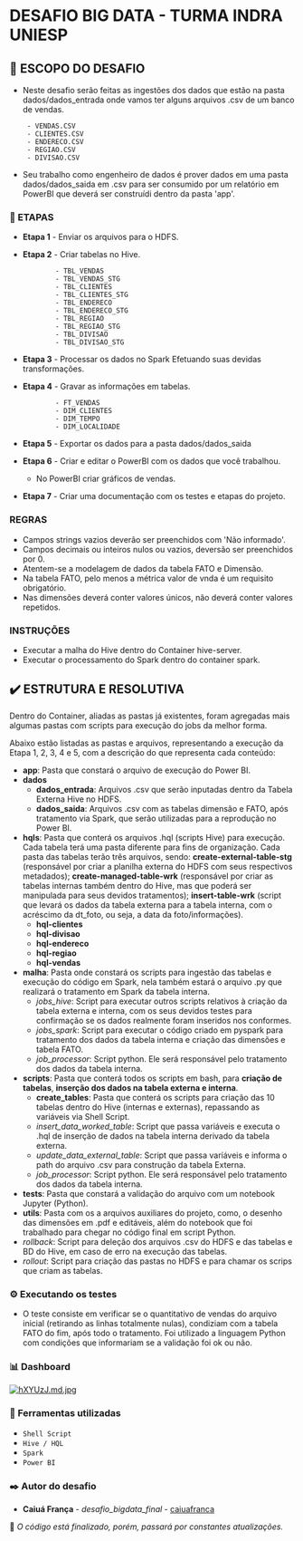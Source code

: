 # DESAFIO BIG DATA - TURMA INDRA UNIESP


## 📌 ESCOPO DO DESAFIO
* Neste desafio serão feitas as ingestões dos dados que estão na pasta dados/dados_entrada onde vamos ter alguns arquivos .csv de um banco de vendas.

       - VENDAS.CSV
       - CLIENTES.CSV
       - ENDERECO.CSV
       - REGIAO.CSV
       - DIVISAO.CSV

* Seu trabalho como engenheiro de dados é prover dados em uma pasta dados/dados_saida em .csv para ser consumido por um relatório em PowerBI que deverá ser construídi dentro da pasta 'app'.

### 📑 ETAPAS

* **Etapa 1** - Enviar os arquivos para o HDFS.
* **Etapa 2** - Criar tabelas no Hive.

              - TBL_VENDAS
              - TBL_VENDAS_STG
              - TBL_CLIENTES
              - TBL_CLIENTES_STG
              - TBL_ENDERECO
              - TBL_ENDERECO_STG
              - TBL_REGIAO
              - TBL_REGIAO_STG
              - TBL_DIVISAO
              - TBL_DIVISAO_STG
* **Etapa 3** - Processar os dados no Spark Efetuando suas devidas transformações.
* **Etapa 4** - Gravar as informações em tabelas.

              - FT_VENDAS
              - DIM_CLIENTES
              - DIM_TEMPO
              - DIM_LOCALIDADE
* **Etapa 5** - Exportar os dados para a pasta dados/dados_saida
* **Etapa 6** - Criar e editar o PowerBI com os dados que você trabalhou.
  * No PowerBI criar gráficos de vendas.
* **Etapa 7** - Criar uma documentação com os testes e etapas do projeto.

### REGRAS

* Campos strings vazios deverão ser preenchidos com 'Não informado'.
* Campos decimais ou inteiros nulos ou vazios, deversão ser preenchidos por 0.
* Atentem-se a modelagem de dados da tabela FATO e Dimensão.
* Na tabela FATO, pelo menos a métrica valor de vnda é um requisito obrigatório.
* Nas dimensões deverá conter valores únicos, não deverá conter valores repetidos.
   
### INSTRUÇÕES

* Executar a malha do Hive dentro do Container hive-server.
* Executar o processamento do Spark dentro do container spark.


## ✔️ ESTRUTURA E RESOLUTIVA

Dentro do Container, aliadas as pastas já existentes, foram agregadas mais algumas pastas com scripts para execução do jobs da melhor forma.

Abaixo estão listadas as pastas e arquivos, representando a execução da Etapa 1, 2, 3, 4 e 5, com a descrição do que representa cada conteúdo:

* **app**: Pasta que constará o arquivo de execução do Power BI.
* **dados**
  * **dados_entrada**: Arquivos .csv que serão inputadas dentro da Tabela Externa Hive no HDFS.
  * **dados_saida**: Arquivos .csv com as tabelas dimensão e FATO, após tratamento via Spark, que serão utilizadas para a reprodução no Power BI.
* **hqls**: Pasta que conterá os arquivos .hql (scripts Hive) para execução. Cada tabela terá uma pasta diferente para fins de organização. Cada pasta das tabelas terão três arquivos, sendo: **create-external-table-stg** (responsável por criar a planilha externa do HDFS com seus respectivos metadados); **create-managed-table-wrk** (responsável por criar as tabelas internas também dentro do Hive, mas que poderá ser manipulada para seus devidos tratamentos); **insert-table-wrk** (script que levará os dados da tabela externa para a tabela interna, com o acréscimo da dt_foto, ou seja, a data da foto/informações).
  * **hql-clientes**
  * **hql-divisao**
  * **hql-endereco**
  * **hql-regiao**
  * **hql-vendas**
* **malha**: Pasta onde constará os scripts para ingestão das tabelas e execução do código em Spark, nela também estará o arquivo .py que realizará o tratamento em Spark da tabela interna.
  * *jobs_hive*: Script para executar outros scripts relativos à criação da tabela externa e interna, com os seus devidos testes para confirmação se os dados realmente foram inseridos nos conformes.
  * *jobs_spark*: Script para executar o código criado em pyspark para tratamento dos dados da tabela interna e criação das dimensões e tabela FATO.
  * *job_processor*: Script python. Ele será responsável pelo tratamento dos dados da tabela interna.
* **scripts**: Pasta que conterá todos os scripts em bash, para **criação de tabelas**, **inserção dos dados na tabela externa e interna**.
  * **create_tables**: Pasta que conterá os scripts para criação das 10 tabelas dentro do Hive (internas e externas), repassando as variáveis via Shell Script.
  * *insert_data_worked_table*: Script que passa variáveis e executa o .hql de inserção de dados na tabela interna derivado da tabela externa.
  * *update_data_external_table*: Script que passa varíáveis e informa o path do arquivo .csv para construção da tabela Externa. 
  * *job_processor*: Script python. Ele será responsável pelo tratamento dos dados da tabela interna.
* **tests**: Pasta que constará a validação do arquivo com um notebook Jupyter (Python).
* **utils**: Pasta com os a arquivos auxiliares do projeto, como, o desenho das dimensões em .pdf e editáveis, além do notebook que foi trabalhado para chegar no código final em script Python.
* *rollback*: Script para deleção dos arquivos .csv do HDFS e das tabelas e BD do Hive, em caso de erro na execução das tabelas.
* *rollout*: Script para criação das pastas no HDFS e para chamar os scrips que criam as tabelas.

### ⚙️ Executando os testes
* O teste consiste em verificar se o quantitativo de vendas do arquivo inicial (retirando as linhas totalmente nulas), condiziam com a tabela FATO do fim, após todo o tratamento. Foi utilizado a linguagem Python com condições que informariam se a validação foi ok ou não.

### 📊 Dashboard
[![hXYUzJ.md.jpg](https://iili.io/hXYUzJ.md.jpg)](https://freeimage.host/i/hXYUzJ)

### 🔧 Ferramentas utilizadas
- ``Shell Script``
- ``Hive / HQL``
- ``Spark``
- ``Power BI``

### ✒️ Autor do desafio

* **Caiuá França** - *desafio_bigdata_final* - [caiuafranca](https://github.com/caiuafranca/desafio_bigdata_final)


:construction: *O código está finalizado, porém, passará por constantes atualizações.*

